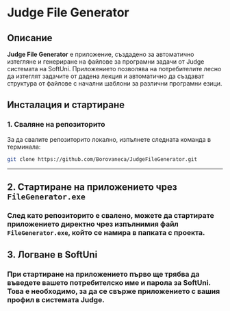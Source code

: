 # Judge File Generator

## Описание

**Judge File Generator** е приложение, създадено за автоматично изтегляне и генериране на файлове за програмни задачи от Judge системата на SoftUni. Приложението позволява на потребителите лесно да изтеглят задачите от дадена лекция и автоматично да създават структура от файлове с начални шаблони за различни програмни езици.

## Инсталация и стартиране

### 1. Сваляне на репозиторито

За да свалите репозиторито локално, изпълнете следната команда в терминала:

```bash
git clone https://github.com/Borovaneca/JudgeFileGenerator.git
```

---

## 2. Стартиране на приложението чрез `FileGenerator.exe`

### След като репозиторито е свалено, можете да стартирате приложението директно чрез изпълнимия файл `FileGenerator.exe`, който се намира в папката с проекта.

## 3. Логване в SoftUni

### При стартиране на приложението първо ще трябва да въведете вашето потребителско име и парола за SoftUni. Това е необходимо, за да се свърже приложението с вашия профил в системата Judge.
